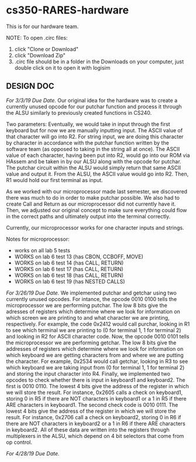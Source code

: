 # cs350-RARES-hardware
This is for our hardware team.

NOTE: To open .circ files:
1. click "Clone or Download"
2. click "Download Zip"
3. .circ file should be in a folder in the Downloads on your computer, just double click on it to open it with logisim

## DESIGN DOC

*For 3/3/19 Due Date.*
Our original idea for the hardware was to create a currently unused opcode for our putchar function and process it through the ALSU similarly to previously created functions in CS240. 

Two parameters: 
Eventually, we would take in input through the first keyboard but for now we are manually inputting input. The ASCII value of that character will go into R2. For string input, we are doing this character by character in accordance with the putchar function written by the software team (as opposed to taking in the string all at once). The ASCII value of each character, having been put into R2, would go into our ROM via HAssem and be taken in by our ALSU along with the opcode for putchar. The putchar circuit within the ALSU would simply return that same ASCII value and output it. From the ALSU, the ASCII value would go into R2. Then, R1 would hold our first terminal as input. 

As we worked with our microprocessor made last semester, we discovered there was much to do in order to make putchar possible. We also had to create Call and Return as our microprocessor did not currently have it. Then, we adjusted our original concept to make sure everything could flow in the correct paths and ultimately output into the terminal correctly. 

Currently, our microprocessor works for one character inputs and strings.

Notes for microprocessor:
- works on all lab 5 tests
- WORKS on lab 6 test 13 (has CBON, CCBOFF, MOVE) 
- WORKS on lab 6 test 14 (has CALL, RETURN)
- WORKS on lab 6 test 17 (has CALL, RETURN)
- WORKS on lab 6 test 18 (has CALL, RETURN)
- WORKS on lab 6 test 19 (has NESTED CALLS)

*For 3/26/19 Due Date.*
We implemented putchar and getchar using two currently unused opcodes. For intance, the opcode 0010 0100 tells the microprocessor we are performing putchar. The low 8 bits give the adresses of registers which determine where we look for information on which screen we are printing to and what character we are printing, respectively. For example, the code 0x2412 would call purchar, looking in R1 to see which terminal we are printing to (0 for terminal 1, 1 for terminal 2) and looking in R2 for ASCII character code. Now, the opcode 0010 0101 tells the microprocessor we are performing getchar. The low 8 bits give the addresses of registers which determine where we look for information on which keyboard we are getting characters from and where we are putting the character. For example, 0x2534 would call getchar, looking in R3 to see which keyboard we are taking input from (0 for terminal 1, 1 for terminal 2) and storing the input character into R4. Finally, we implemented two opcodes to check whether there is input in keyboard1 and keyboard2. The first is 0010 0110. The lowest 4 bits give the address of the register in which we will store the result. For instance, 0x2605 calls a check on keyboard1, storing 0 in R5 if there are NOT characters in keyboard1 or a 1 in R5 if there ARE characters in keyboard1. The second check code is 0010 0111. The lowest 4 bits give the address of the register in which we will store the result. For instance, 0x2706 call a check on keyboard2, storing 0 in R6 if there are NOT characters in keyboard2 or a 1 in R6 if there ARE characters in keyboard2. All of these data are written into the registers through multiplexers in the ALSU, which depend on 4 bit selectors that come from op control.

*For 4/28/19 Due Date.*
